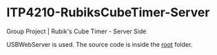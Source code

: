 # ITP4210-RubiksCubeTimer-Server
Group Project | Rubik's Cube Timer - Server Side

USBWebServer is used. The source code is inside the [root](root) folder.
